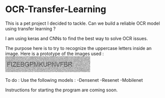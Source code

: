 # OCR-Transfer-Learning
This is a pet project I decided to tackle. Can we build a reliable OCR model using transfer learning ?

I am using keras and CNNs to find the best way to solve OCR issues.

The purpose here is to try to recognize the uppercase letters inside an image.
Here is a prototype of the images used : 
![alt tag](https://github.com/IsmailAlaouiAbdellaoui/OCR-Transfer-Learning/blob/master/FIZEBGPMKUPNVFBR.png)

To do :
Use the following models :
-Densenet
-Resenet
-Mobilenet

Instructions for starting the program are coming soon.
